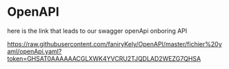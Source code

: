 # OpenAPI

here is the link that leads to our swagger openApi onboring API 

https://raw.githubusercontent.com/faniryKely/OpenAPI/master/fichier%20yaml/openApi.yaml?token=GHSAT0AAAAAACGLXWK4YVCRU2TJQDLAD2WEZG7QHSA
